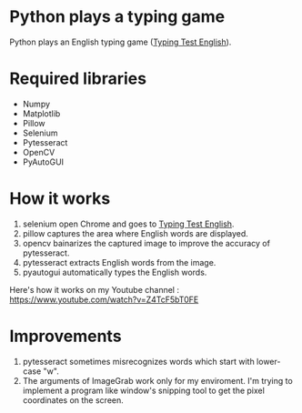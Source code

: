 # Python plays a typing game
Python plays an English typing game ([Typing Test English](https://10fastfingers.com/typing-test/english)).

# Required libraries
- Numpy
- Matplotlib
- Pillow
- Selenium
- Pytesseract
- OpenCV
- PyAutoGUI

# How it works
1. selenium open Chrome and goes to [Typing Test English](https://10fastfingers.com/typing-test/english).
2. pillow captures the area where English words are displayed.
3. opencv bainarizes the captured image to improve the accuracy of pytesseract.
4. pytesseract extracts English words from the image.
5. pyautogui automatically types the English words.

Here's how it works on my Youtube channel : https://www.youtube.com/watch?v=Z4TcF5bT0FE

# Improvements
1. pytesseract sometimes misrecognizes words which start with lower-case "w".
2. The arguments of ImageGrab work only for my enviroment. I'm trying to implement a program like window's snipping tool to get the pixel coordinates on the screen.

